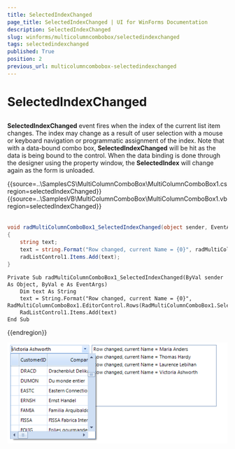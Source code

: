 ```yaml
---
title: SelectedIndexChanged
page_title: SelectedIndexChanged | UI for WinForms Documentation
description: SelectedIndexChanged
slug: winforms/multicolumncombobox/selectedindexchanged
tags: selectedindexchanged
published: True
position: 2
previous_url: multicolumncombobox-selectedindexchanged
---
```


# SelectedIndexChanged



## 

__SelectedIndexChanged__ event fires when the index of the current list item changes. The index may change as a result of user selection with a mouse or keyboard navigation or programmatic assignment of the index. Note that with a data-bound combo box, __SelectedIndexChanged__ will be hit as the data is being bound to the control. When the data binding is done through the designer using the property window, the __SelectedIndex__ will change again as the form is unloaded.

{{source=..\SamplesCS\MultiColumnComboBox\MultiColumnComboBox1.cs region=selectedIndexChanged}} 
{{source=..\SamplesVB\MultiColumnComboBox\MultiColumnComboBox1.vb region=selectedIndexChanged}} 

````C#
    
void radMultiColumnComboBox1_SelectedIndexChanged(object sender, EventArgs e)
{
    string text;
    text = string.Format("Row changed, current Name = {0}", radMultiColumnComboBox1.EditorControl.Rows[radMultiColumnComboBox1.SelectedIndex].Cells["ContactName"].Value);
    radListControl1.Items.Add(text);
}

````
````VB.NET
Private Sub radMultiColumnComboBox1_SelectedIndexChanged(ByVal sender As Object, ByVal e As EventArgs)
    Dim text As String
    text = String.Format("Row changed, current Name = {0}", RadMultiColumnComboBox1.EditorControl.Rows(RadMultiColumnComboBox1.SelectedIndex).Cells("ContactName").Value)
    RadListControl1.Items.Add(text)
End Sub

````

{{endregion}} 

![multicolumncombobox-selectedindexchanged 001](images/multicolumncombobox-selectedindexchanged001.png)

